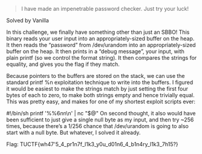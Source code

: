 > I have made an impenetrable password checker. Just try your luck!

Solved by Vanilla

In this challenge, we finally have something other than just an SBBO!  This binary reads your user input into an appropriately-sized buffer on the heap.  It then reads the “password” from /dev/urandom into an appropriately-sized buffer on the heap.  It then prints in a “debug message”, your input, with plain printf (so we control the format string).  It then compares the strings for equality, and gives you the flag if they match.

Because pointers to the buffers are stored on the stack, we can use the standard printf %n exploitation technique to write into the buffers.  I figured it would be easiest to make the strings match by just setting the first four bytes of each to zero, to make both strings empty and hence trivially equal.  This was pretty easy, and makes for one of my shortest exploit scripts ever:

#!/bin/sh
printf '%%6$n%%7$n\n' | nc "$@"
On second thought, it also would have been sufficient to just give a single null byte as my input, and then try ~256 times, because there’s a 1/256 chance that /dev/urandom is going to also start with a null byte.  But whatever, I solved it already.

Flag: TUCTF{wh47'5_4_pr1n7f_l1k3_y0u_d01n6_4_b1n4ry_l1k3_7h15?}

